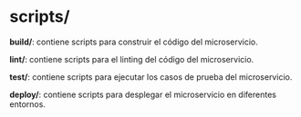 # scripts/
**build/**: contiene scripts para construir el código del microservicio.

**lint/**: contiene scripts para el linting del código del microservicio.

**test/**: contiene scripts para ejecutar los casos de prueba del microservicio.

**deploy/**: contiene scripts para desplegar el microservicio en diferentes entornos.
